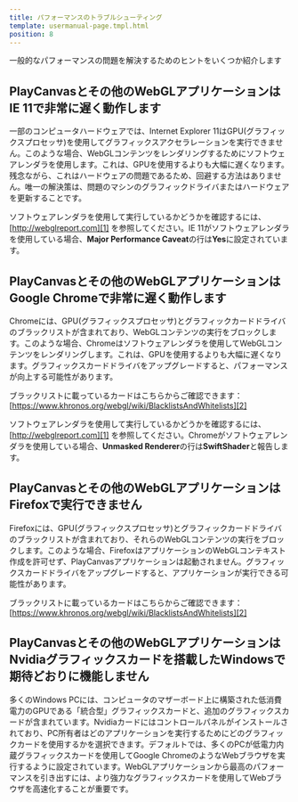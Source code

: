 ```yaml
---
title: パフォーマンスのトラブルシューティング
template: usermanual-page.tmpl.html
position: 8
---
```


一般的なパフォーマンスの問題を解決するためのヒントをいくつか紹介します

## PlayCanvasとその他のWebGLアプリケーションはIE 11で非常に遅く動作します

一部のコンピュータハードウェアでは、Internet Explorer 11はGPU(グラフィックスプロセッサ)を使用してグラフィックスアクセラレーションを実行できません。このような場合、WebGLコンテンツをレンダリングするためにソフトウェアレンダラを使用します。これは、GPUを使用するよりも大幅に遅くなります。残念ながら、これはハードウェアの問題であるため、回避する方法はありません。唯一の解決策は、問題のマシンのグラフィックドライバまたはハードウェアを更新することです。

ソフトウェアレンダラを使用して実行しているかどうかを確認するには、[http://webglreport.com][1] を参照してください。IE 11がソフトウェアレンダラを使用している場合、**Major Performance Caveat**の行は**Yes**に設定されています。

## PlayCanvasとその他のWebGLアプリケーションはGoogle Chromeで非常に遅く動作します

Chromeには、GPU(グラフィックスプロセッサ)とグラフィックカードドライバのブラックリストが含まれており、WebGLコンテンツの実行をブロックします。このような場合、Chromeはソフトウェアレンダラを使用してWebGLコンテンツをレンダリングします。これは、GPUを使用するよりも大幅に遅くなります。グラフィックスカードドライバをアップグレードすると、パフォーマンスが向上する可能性があります。

ブラックリストに載っているカードはこちらからご確認できます：[https://www.khronos.org/webgl/wiki/BlacklistsAndWhitelists][2]

ソフトウェアレンダラを使用して実行しているかどうかを確認するには、[http://webglreport.com][1] を参照してください。Chromeがソフトウェアレンダラを使用している場合、**Unmasked Renderer**の行は**SwiftShader**と報告します。

## PlayCanvasとその他のWebGLアプリケーションはFirefoxで実行できません

Firefoxには、GPU(グラフィックスプロセッサ)とグラフィックカードドライバのブラックリストが含まれており、それらのWebGLコンテンツの実行をブロックします。このような場合、FirefoxはアプリケーションのWebGLコンテキスト作成を許可せず、PlayCanvasアプリケーションは起動されません。グラフィックスカードドライバをアップグレードすると、アプリケーションが実行できる可能性があります。

ブラックリストに載っているカードはこちらからご確認できます：[https://www.khronos.org/webgl/wiki/BlacklistsAndWhitelists][2]

## PlayCanvasとその他のWebGLアプリケーションはNvidiaグラフィックスカードを搭載したWindowsで期待どおりに機能しません

多くのWindows PCには、コンピュータのマザーボード上に構築された低消費電力のGPUである「統合型」グラフィックスカードと、追加のグラフィックスカードが含まれています。Nvidiaカードにはコントロールパネルがインストールされており、PC所有者はどのアプリケーションを実行するためにどのグラフィックカードを使用するかを選択できます。デフォルトでは、多くのPCが低電力内蔵グラフィックスカードを使用してGoogle ChromeのようなWebブラウザを実行するように設定されています。WebGLアプリケーションから最高のパフォーマンスを引き出すには、より強力なグラフィックスカードを使用してWebブラウザを高速化することが重要です。

[1]: http://webglreport.com
[2]: https://www.khronos.org/webgl/wiki/BlacklistsAndWhitelists

